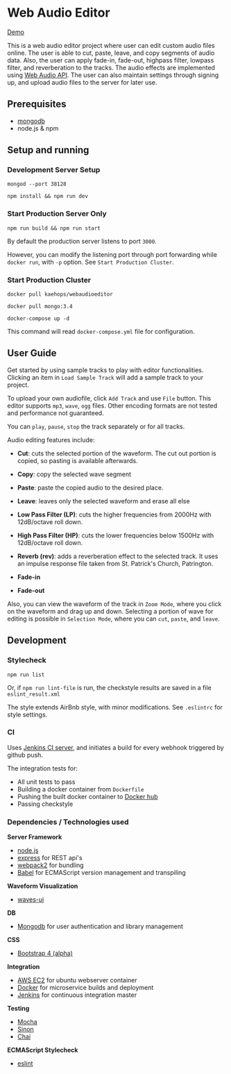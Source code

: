 # Web Audio Editor

[Demo](http://13.56.79.76)

This is a web audio editor project where user can edit custom audio files online.
The user is able to cut, paste, leave, and copy
segments of audio data. Also, the user can apply fade-in, fade-out, highpass filter, lowpass filter,
and reverberation to the tracks. The audio effects are implemented using [Web Audio API](https://developer.mozilla.org/en-US/docs/Web/API/Web_Audio_API).
The user can also maintain settings through signing up, and upload audio files
to the server for later use.


## Prerequisites

* [mongodb](https://docs.mongodb.com/manual/installation/)
* node.js & npm

## Setup and running

### Development Server Setup

`mongod --port 38128`

`npm install && npm run dev`

### Start Production Server Only

`npm run build && npm run start`

By default the production server listens to port `3000`.

However, you can modify the listening port through port forwarding while `docker run`,
with `-p` option. See `Start Production Cluster`.

### Start Production Cluster

`docker pull kaehops/webaudioeditor`

`docker pull mongo:3.4`

`docker-compose up -d`

This command will read `docker-compose.yml` file for configuration.

## User Guide

Get started by using sample tracks to play with editor functionalities. Clicking an item in `Load Sample Track` will add a sample track to your project.

To upload your own audiofile, click `Add Track` and use `File` button.
This editor supports `mp3`, `wave`, `ogg` files. Other encoding formats are not tested and
performance not guaranteed.

You can `play`, `pause`, `stop` the track separately or for all tracks.

Audio editing features include:

* **Cut**: cuts the selected portion of the waveform. The cut out portion is copied, so
pasting is available afterwards.
* **Copy**: copy the selected wave segment
* **Paste**: paste the copied audio to the desired place.
* **Leave**: leaves only the selected waveform and erase all else

* **Low Pass Filter (LP)**: cuts the higher frequencies from 2000Hz with 12dB/octave roll down.
* **High Pass Filter (HP)**: cuts the lower frequencies below 1500Hz with 12dB/octave roll down.
* **Reverb (rev)**: adds a reverberation effect to the selected track. It uses an impulse response file taken from St. Patrick's Church, Patrington.
* **Fade-in**
* **Fade-out**

Also, you can view the waveform of the track in `Zoom Mode`, where you click on the waveform and
drag up and down.
Selecting a portion of wave for editing is possible in `Selection Mode`, where you can
`cut`, `paste`, and `leave`.

## Development

### Stylecheck

`npm run list`

Or, if `npm run lint-file` is run, the checkstyle results are saved in a file `eslint_result.xml`

The style extends AirBnb style, with minor modifications. See `.eslintrc` for style settings.


### CI

Uses [Jenkins CI server](http://54.183.221.182:8080), and initiates a build for every
webhook triggered by github push.

The integration tests for:
* All unit tests to pass
* Building a docker container from `Dockerfile`
* Pushing the built docker container to [Docker hub](https://hub.docker.com/r/kaehops/webaudioeditor/)
* Passing checkstyle

### Dependencies / Technologies used

**Server Framework**
* [node.js](https://nodejs.org/en/)
* [express](http://expressjs.com) for REST api's
* [webpack2](https://webpack.js.org) for bundling
* [Babel](http://babeljs.io) for ECMAScript version management and transpiling

**Waveform Visualization**
* [waves-ui](https://github.com/wavesjs/waves-ui)

**DB**
* [Mongodb](https://www.mongodb.com) for user authentication and library management

**CSS**
* [Bootstrap 4 (alpha)](https://v4-alpha.getbootstrap.com)

**Integration**
* [AWS EC2](https://aws.amazon.com) for ubuntu webserver container
* [Docker](https://www.docker.com) for microservice builds and deployment
* [Jenkins](https://jenkins.io) for continuous integration master

**Testing**
* [Mocha](https://mochajs.org)
* [Sinon](http://sinonjs.org)
* [Chai](http://chaijs.com)

**ECMAScript Stylecheck**
* [eslint](http://eslint.org)
